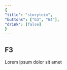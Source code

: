 ```yaml
---
{
"title": "storyteim",
"buttons": ["G3", "G4"],
"drink": [false]
}
---
```


## F3

Lorem ipsum dolor sit amet